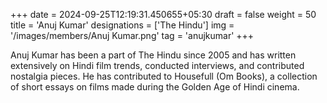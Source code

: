 +++
date = 2024-09-25T12:19:31.450655+05:30
draft = false
weight = 50
title = 'Anuj Kumar'
designations = ['The Hindu']
img = '/images/members/Anuj Kumar.png'
tag = 'anujkumar'
+++

Anuj Kumar has been a part of The Hindu since 2005 and has written extensively on Hindi film trends, conducted interviews, and contributed nostalgia pieces. He has contributed to Housefull (Om Books), a collection of short essays on films made during the Golden Age of Hindi cinema.
